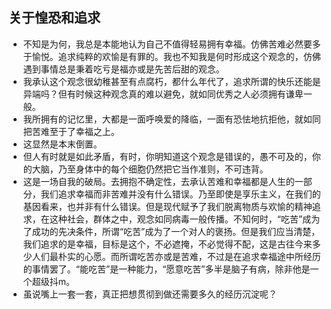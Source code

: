 ## 关于惶恐和追求

- 不知是为何，我总是本能地认为自己不值得轻易拥有幸福。仿佛苦难必然要多于愉悦。追求纯粹的欢愉是有罪的。我也不知我是何时形成这个观念的，仿佛遇到事情总是秉着吃亏是福亦或是先苦后甜的观念。
- 我承认这个观念很幼稚甚至有点腐朽，都什么年代了，追求所谓的快乐还能是异端吗？但有时候这种观念真的难以避免，就如同优秀之人必须拥有谦卑一般。
- 我所拥有的记忆里，大都是一面呼唤爱的降临，一面有恐怯地抗拒他，就如同把苦难至于了幸福之上。
- 这显然是本末倒置。
- 但人有时就是如此矛盾，有时，你明知道这个观念是错误的，愚不可及的，你的大脑，乃至身体中的每个细胞仍然把它当作准则，不可违背。
- 这是一场自我的破局。去拥抱不确定性，去承认苦难和幸福都是人生的一部分，我们追求幸福而非苦难并没有什么错误。乃至即使是享乐主义，在我们的基因看来，也并非有什么错误。但是现代赋予了我们脱离物质与欢愉的精神追求，在这种社会，群体之中，观念如同病毒一般传播。不知何时，“吃苦”成为了成功的先决条件，所谓“吃苦”成为了一个对人的褒扬。但是我们应当清楚，我们追求的是幸福，目标是这个，不必遮掩，不必觉得不配，这是古往今来多少人们最朴实的心愿。而所谓吃苦亦或是苦难，不过是在追求幸福途中所经历的事情罢了。“能吃苦”是一种能力，“愿意吃苦”多半是脑子有病，除非他是一个超级抖m。
- 虽说嘴上一套一套，真正把想贯彻到做还需要多久的经历沉淀呢？

